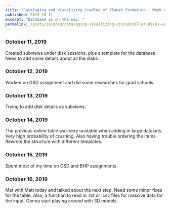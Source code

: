 ```yaml
---
title: "Cataloging and Visualizing Cradles of Planet Formation - Week 4"
published: 2019-10-11
excerpt: "Database is on the way. "
permalink: /posts/2019/10/cataloging-visualizing-circumstellar-disks-week4
---
```



### October 11, 2019

Created subviews under disk sessions, plus a template for the database. Need to add some details about all the disks. 


### October 12, 2019

Worked on GSD assignment and did some researches for grad schools. 

### October 13, 2019

Trying to add disk details as subviews.

### October 14, 2019

The previous online table was very unstable when adding in large datasets. Very high probability of crushing. Also having trouble ordering the items. Rewrote the structure with different templates. 

### October 15, 2019

Spent most of my time on GSD and BHP assignments. 

### October 16, 2019

Met with Matt today and talked about the next step. Need some minor fixes for the table. Also, a function to read in .txt or .csv files for massive data for the input. Gonna start playing around with 3D models.
